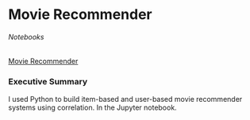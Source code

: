 # Movie Recommender
###### Notebooks
[Movie Recommender](https://github.com/Ankush123456-code/Movies_Reccomender_system/blob/main/Movies_Reccomender_system.ipynb)
### Executive Summary
I used Python to build item-based and user-based movie recommender systems using correlation. In the Jupyter notebook.
